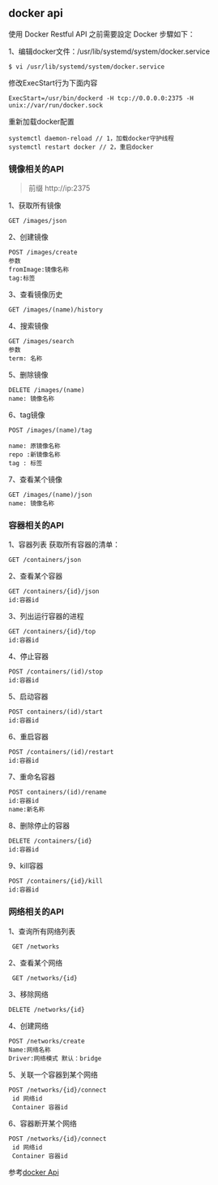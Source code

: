 ## docker api
使用 Docker Restful API 之前需要設定 Docker 步驟如下：

1、编辑docker文件：/usr/lib/systemd/system/docker.service
```
$ vi /usr/lib/systemd/system/docker.service
```
修改ExecStart行为下面内容
```
ExecStart=/usr/bin/dockerd -H tcp://0.0.0.0:2375 -H unix://var/run/docker.sock
```
重新加载docker配置
```
systemctl daemon-reload // 1，加载docker守护线程
systemctl restart docker // 2，重启docker
```
### 镜像相关的API
> 前缀 http://ip:2375

1、获取所有镜像
```
GET /images/json
```
2、创建镜像
```
POST /images/create
参数
fromImage:镜像名称
tag:标签
```
3、查看镜像历史
```
GET /images/(name)/history
```
4、搜索镜像
```
GET /images/search
参数
term: 名称
```
5、删除镜像
```
DELETE /images/(name)
name: 镜像名称
```
6、tag镜像
```
POST /images/(name)/tag

name: 原镜像名称
repo :新镜像名称
tag : 标签
```
7、查看某个镜像
```
GET /images/(name)/json
name: 镜像名称
```
### 容器相关的API
1、容器列表 获取所有容器的清单：
```
GET /containers/json
```
2、查看某个容器
```
GET /containers/{id}/json
id:容器id
```
3、列出运行容器的进程
```
GET /containers/{id}/top
id:容器id
```
4、停止容器
```
POST /containers/(id)/stop
id:容器id
```
5、启动容器
```
POST containers/(id)/start
id:容器id
```
6、重启容器
```
POST /containers/(id)/restart
id:容器id
```
7、重命名容器
```
POST containers/(id)/rename
id:容器id
name:新名称
```
8、删除停止的容器
```
DELETE /containers/{id}
id:容器id
```
9、kill容器
```
POST /containers/{id}/kill
id:容器id
```

### 网络相关的API

1、查询所有网络列表
```
 GET /networks
```
2、查看某个网络
```
 GET /networks/{id}
```
3、移除网络
```
DELETE /networks/{id}
```
4、创建网络
```
POST /networks/create
Name:网络名称
Driver:网络模式 默认：bridge
```
5、关联一个容器到某个网络
```
POST /networks/{id}/connect
 id 网络id
 Container 容器id
```
6、容器断开某个网络
```
POST /networks/{id}/connect
 id 网络id
 Container 容器id
```
参考[docker Api](https://docs.docker.com/engine/api/v1.35/#)
